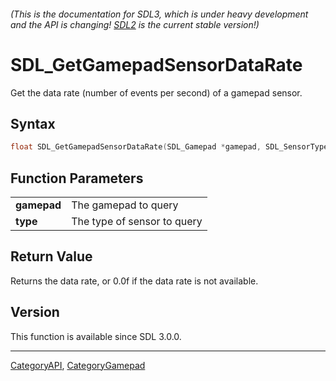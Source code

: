 ###### (This is the documentation for SDL3, which is under heavy development and the API is changing! [SDL2](https://wiki.libsdl.org/SDL2/) is the current stable version!)
# SDL_GetGamepadSensorDataRate

Get the data rate (number of events per second) of a gamepad sensor.

## Syntax

```c
float SDL_GetGamepadSensorDataRate(SDL_Gamepad *gamepad, SDL_SensorType type);

```

## Function Parameters

|                 |                             |
| --------------- | --------------------------- |
| **gamepad**     | The gamepad to query        |
| **type**        | The type of sensor to query |

## Return Value

Returns the data rate, or 0.0f if the data rate is not available.

## Version

This function is available since SDL 3.0.0.

----
[CategoryAPI](CategoryAPI), [CategoryGamepad](CategoryGamepad)

